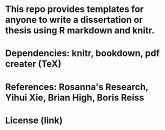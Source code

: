# This repo provides templates for anyone to write a dissertation or thesis using R markdown and knitr. 

# Dependencies: knitr, bookdown, pdf creater (TeX)

# References: Rosanna's Research, Yihui Xie, Brian High, Boris Reiss

# License (link)

